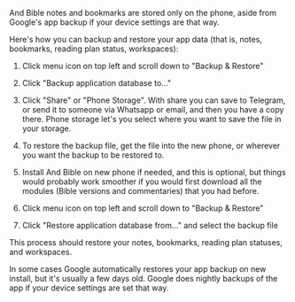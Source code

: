 And Bible notes and bookmarks are stored only on the phone, aside from Google's app backup if your device settings are that way.

Here's how you can backup and restore your app data (that is, notes, bookmarks, reading plan status, workspaces):
1. Click menu icon on top left and scroll down to "Backup & Restore"
2. Click "Backup application database to..."
3. Click "Share" or "Phone Storage". With share you can save to Telegram, or send it to someone via Whatsapp or email, and then you have a copy there. Phone storage let's you select where you want to save the file in your storage.

4. To restore the backup file, get the file into the new phone, or wherever you want the backup to be restored to.
5. Install And Bible on new phone if needed, and this is optional, but things would probably work smoother if you would first download all the modules (Bible versions and commentaries) that you had before.
6. Click menu icon on top left and scroll down to "Backup & Restore"
7. Click "Restore application database from..." and select the backup file

This process should restore your notes, bookmarks, reading plan statuses, and workspaces.

In some cases Google automatically restores your app backup on new install, but it's usually a few days old. Google does nightly backups of the app if your device settings are set that way.